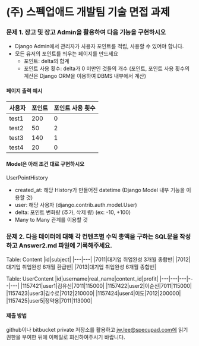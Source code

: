 # (주) 스펙업애드 개발팀 기술 면접 과제

### 문제 1. 장고 및 장고 Admin을 활용하여 다음 기능을 구현하시오
- Django Admin에서 관리자가 사용자 포인트를 적립, 사용할 수 있어야 합니다.
- 모든 유저의 포인트를 띄우는 페이지를 만드세요
    * 포인트: delta의 합계
    * 포인트 사용 횟수: delta가 0 미만인 것들의 개수 (포인트, 포인트 사용 횟수의 계산은 Django ORM을 이용하여 DBMS 내부에서 계산)

#### 페이지 출력 예시
|사용자|포인트|포인트 사용 횟수|
|---|---|---|
|test1|200|0|
|test2|50|2|
|test3|140|1|
|test4|20|0|


#### Model은 아래 조건 대로 구현하시오
UserPointHistory
- created_at: 해당 History가 만들어진 datetime (Django Model 내부 기능을 이용할 것)
- user: 해당 사용자 (django.contrib.auth.model.User)
- delta: 포인트 변화량 (추가, 삭제 량) (ex: -10, +100)
- Many to Many 관계를 이용할 것

### 문제 2. 다음 데이터에 대해 각 컨텐츠별 수익 총액을 구하는 SQL문을 작성하고 Answer2.md 파일에 기록해주세요.
Table: Content
|id|subject|
|---|---|
|7011|대기업 취업완성 3개월 종합반|
|7012|대기업 취업완성 6개월 환급반|
|7013|대기업 취업완성 6개월 종합반|

Table: UserContent
|id|username|real_name|content_id|profit|
|---|---|---|---|---|
|1157421|user1|김유신|7011|115000|
|1157422|user2|이순신|7011|115000|
|1157423|user3|김수로|7012|210000|
|1157424|user4|이도|7012|200000|
|1157425|user5|정약용|7011|113000|



#### 제출 방법
github이나 bitbucket private 저장소를 활용하고 jw.lee@specupad.com에 읽기 권한을 부여한 뒤에 이메일로 회신하여주시기 바랍니다.
